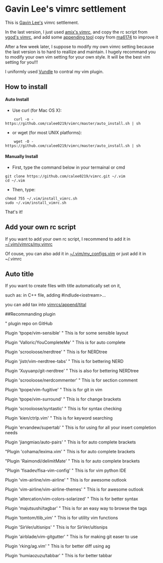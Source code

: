 # Gavin Lee's vimrc settlement

This is [Gavin Lee's](https://github.com/calee0219) vimrc settlement.

In the last version, I just used [amix's vimrc](https://github.com/amix/vimrc), and copy the rc script from [vgod's vimrc](https://github.com/vgod/vimrc), and add some [appending tool](vimrcs/append) copy from [ma6174](https://github.com/ma6174/vim) to improve it

After a few week later, I suppose to modify my own vimrc setting because the last version is to hard to reallize and maintain. I hugely recommand you to modify your own vim setting for your own style. It will be the best vim setting for you!!!

I uniformly used [Vundle](https://github.com/VundleVim/Vundle.vim) to contral my vim plugin.

## How to install
#### Auto Install
* Use curl (for Mac OS X):
```shell
    curl -o - https://github.com/calee0219/vimrc/master/auto_install.sh | sh
```
* or wget (for most UNIX platforms):
```shell
    wget -O - https://github.com/calee0219/vimrc/master/auto_install.sh | sh
```

#### Manually Install
* First, type the command below in your termainal or cmd
```shell
git clone https://github.com/calee0219/vimrc.git ~/.vim
cd ~/.vim
```

* Then, type:
```shell
chmod 755 ~/.vim/install_vimrc.sh
sudo ~/.vim/install_vimrc.sh
```
That's it!

## Add your own rc script

If you want to add your own rc script, I recommend to add it in [~/.vim/vimrcs/my.vimrc](vimrcs/my.vimrc)

Of couse, you can also add it in [~/.vim/my_configs.vim](my_configs.vim) or just add it in ~/.vimrc

## Auto title

If you want to create files with title automatically set on it,

   such as: in C++ file, adding #indlude\<iostream\>...

you can add tax into [vimrcs/append/tital](vimrcs/append/tital)

##Recommanding plugin


" plugin repo on GitHub

Plugin 'tpope/vim-sensible'                 " This is for some sensible layout

Plugin 'Valloric/YouCompleteMe'             " This is for auto complete

Plugin 'scrooloose/nerdtree'                " This is for NERDtree

Plugin 'jistr/vim-nerdtree-tabs'            " This is for bettering NERD

Plugin 'Xuyuanp/git-nerdtree'               " This is also for bettering NERDtree

Plugin 'scrooloose/nerdcommenter'           " This is for section comment

Plugin 'tpope/vim-fugitive'                 " This is for git in vim

Plugin 'tpope/vim-surround'                 " This is for change brackets

Plugin 'scrooloose/syntastic'               " This is for syntax checking

Plugin 'kien/ctrlp.vim'                     " This is for keyword searching

Plugin 'ervandew/supertab'                  " This is for using <Tab> for all your insert completion needs

Plugin 'jiangmiao/auto-pairs'               " This is for auto complete brackets

"Plugin 'cohama/lexima.vim'                 " This is for auto complete brackets

"Plugin 'Raimondi/delimitMate'              " This is for auto complete brackets

"Plugin 'fisadev/fisa-vim-config'           " This is for vim python IDE

Plugin 'vim-airline/vim-airline'            " This is for awesome outlook

Plugin 'vim-airline/vim-airline-themes'     " This is for awesome outlook

Plugin 'altercation/vim-colors-solarized'   " This is for better syntax

Plugin 'majutsushi/tagbar'                  " This is for an easy way to browse the tags

Plugin 'tomtom/tlib_vim'                    " This is for utility vim functions

Plugin 'SirVer/ultisnips'                   " This is for SirVer/ultisnips

Plugin 'airblade/vim-gitgutter'             " This is for making git easer to use

Plugin 'rking/ag.vim'                       " This is for better diff using ag

Plugin 'humiaozuzu/tabbar'                  " This is for better tabbar
